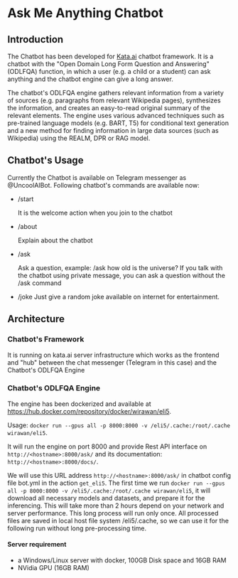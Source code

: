 # Ask Me Anything Chatbot

## Introduction
The Chatbot has been developed for [Kata.ai](https://kata.ai/platform) chatbot framework.
It is a chatbot with the "Open Domain Long Form Question and Answering" (ODLFQA) function, in which 
a user (e.g. a child or a student) can ask anything and the chatbot engine can give a long answer. 

The chatbot's ODLFQA engine gathers relevant information from a variety of sources (e.g. paragraphs from 
relevant Wikipedia pages), synthesizes the information, and creates an easy-to-read original 
summary of the relevant elements. The engine uses various advanced techniques such as pre-trained 
language models (e.g. BART, T5) for conditional text generation and a new method for finding 
information in large data sources (such as Wikipedia) using the REALM, DPR or RAG model.

## Chatbot's Usage
Currently the Chatbot is available on Telegram messenger as @UncoolAIBot. Following chatbot's commands are
available now:
- /start

  It is the welcome action when you join to the chatbot
- /about

  Explain about the chatbot
- /ask <question>

  Ask a question, example: /ask how old is the universe?
  If you talk with the chatbot using private message, you can ask a question without the /ask command
- /joke
  Just give a random joke available on internet for entertainment.
  
## Architecture
### Chatbot's Framework
It is running on kata.ai server infrastructure which works as the frontend and "hub" between the chat messenger 
(Telegram in this case) and the Chatbot's ODLFQA Engine
### Chatbot's ODLFQA Engine
The engine has been dockerized and available at https://hub.docker.com/repository/docker/wirawan/eli5.

Usage: `docker run --gpus all -p 8000:8000 -v /eli5/.cache:/root/.cache wirawan/eli5`. 

It will run the engine on port 8000 and provide Rest API interface on `http://<hostname>:8000/ask/` and its documentation: 
`http://<hostname>:8000/docs/`. 

We will use this URL address `http://<hostname>:8000/ask/` in chatbot 
config file bot.yml in the action `get_eli5`.
The first time we run `docker run --gpus all -p 8000:8000 -v /eli5/.cache:/root/.cache wirawan/eli5`, 
it will download all necessary models and datasets, and prepare it for the inferencing. This will take more 
than 2 hours depend on your network and server performance. This long process will run only once. All 
processed files are saved in local host file system /eli5/.cache, so we can use it for the following run without 
long pre-processing time.

#### Server requirement
- a Windows/Linux server with docker, 100GB Disk space and 16GB RAM
- NVidia GPU (16GB RAM)



